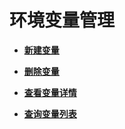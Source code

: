 # 环境变量管理<a name="apig-zh-api-180713056"></a>

-   **[新建变量](新建变量.md)**  

-   **[删除变量](删除变量.md)**  

-   **[查看变量详情](查看变量详情.md)**  

-   **[查询变量列表](查询变量列表.md)**  


